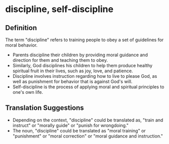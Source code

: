 # discipline, self-discipline

## Definition

The term "discipline" refers to training people to obey a set of guidelines for moral behavior.

* Parents discipline their children by providing moral guidance and direction for them and teaching them to obey.
* Similarly, God disciplines his children to help them produce healthy spiritual fruit in their lives, such as joy, love, and patience.
* Discipline involves instruction regarding how to live to please God, as well as punishment for behavior that is against God's will.
* Self-discipline is the process of applying moral and spiritual principles to one's own life.


## Translation Suggestions



* Depending on the context, "discipline" could be translated as, "train and instruct" or "morally guide" or "punish for wrongdoing."
* The noun, "discipline" could be translated as "moral training" or "punishment" or "moral correction" or "moral guidance and instruction."